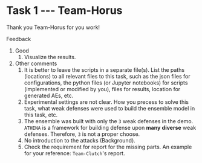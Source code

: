# Task 1 --- Team-Horus

Thank you Team-Horus for you work!

Feedback
1. Good
    1. Visualize the results.
2. Other comments
    1. It is better to leave the scripts in a separate file(s). List the paths (locations) to all relevant files to this task, such as the json files for configurations, the python files (or Jupyter notebooks) for scripts (implemented or modified by you), files for results, location for generated AEs, etc.
    2. Experimental settings are not clear. How you precess to solve this task, what weak defenses were used to build the ensemble model in this task, etc.
    3. The ensemble was built with only the ``3`` weak defenses in the demo. ``ATHENA`` is a framework for building defense upon **many** **diverse** weak defenses. Therefore, ``3`` is not a proper choose.
    3. No introduction to the attacks (Background).    
    4. Check the requirement for report for the missing parts. An example for your reference: ``Team-Clutch``'s report.
